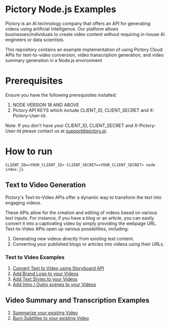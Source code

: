 # Pictory Node.js Examples

Pictory is an AI technology company that offers an API for generating videos using artificial intelligence. Our platform allows businesses/individuals to create video content without requiring in-house AI engineers or data scientists.

This repository contains an example implementation of using Pictory Cloud APIs for text-to-video conversion, video transcription generation, and video summary generation in a Node.js environment 

# Prerequisites
Ensure you have the following prerequisites installed:

1. NODE VERSION 18 AND ABOVE
3. Pictory API KEYS which include CLIENT_ID, CLIENT_SECRET and X-Pictory-User-Id.    

Note: If you don't have your CLIENT_ID, CLIENT_SECRET and X-Pictory-User-Id please contact us at *support@pictory.ai*.

# How to run
```shell
CLIENT_ID=<YOUR_CLIENT_ID> CLIENT_SECRET=<YOUR_CLIENT_SECRET> node index.js
```

## Text to Video Generation

Pictory's Text-to-Video APIs offer a dynamic way to transform the text into engaging videos.

These APIs allow for the creation and editing of videos based on various text inputs. For instance, if you have a blog or an article, you can easily convert it into a captivating video by simply providing the webpage URL. Text-to-Video APIs open up various possibilities, including:

1. Generating new videos directly from existing text content.
2. Converting your published blogs or articles into videos using their URLs.



### Text to Video Examples

1. [Convert Text to Video using Storyboard API](https://github.com/pictoryai/api-examples-node/tree/main/texttovideo/basic) 
2. [Add Brand Logo to your Videos](https://github.com/pictoryai/api-examples-node/tree/main/texttovideo/addbrandlogo) 
3. [Add Text Styles to your Videos](https://github.com/pictoryai/api-examples-node/tree/main/texttovideo/addtextstyles)
4. [Add Intro / Outro scenes to your Videos](https://github.com/pictoryai/api-examples-node/tree/main/texttovideo/introoutro)


## Video Summary and Transcription Examples
1. [Summarize your existing Video](https://github.com/pictoryai/api-examples-node/tree/main/videohighlights)
2. [Burn Subtitles to your existing Video](https://github.com/pictoryai/api-examples-node/tree/main/videotranscription)
